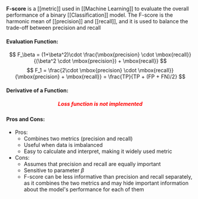**F-score** is a [[metric]] used in [[Machine Learning]] to evaluate the overall performance of a binary [[Classification]] model. The F-score is the harmonic mean of [[precision]] and [[recall]], and it is used to balance the trade-off between precision and recall

#### Evaluation Function:
$$
F_\beta = (1+\beta^2)\cdot \frac{\mbox{precision} \cdot \mbox{recall}}{(\beta^2 \cdot \mbox{precision}) + \mbox{recall}}
$$
$$
F_1 = \frac{2\cdot \mbox{precision} \cdot \mbox{recall}}{\mbox{precision} + \mbox{recall}} = \frac{TP}{TP + (FP + FN)/2}
$$

#### Derivative of a Function:
<h5 align='center' style='color:red'>Loss function is not implemented</h5>

#### Pros and Cons:

* Pros:
	* Combines two metrics (precision and recall)
	* Useful when data is imbalanced
	* Easy to calculate and interpret, making it widely used metric
* Cons:
	* Assumes that precision and recall are equally important
	* Sensitive to parameter $\beta$
	* F-score can be less informative than precision and recall separately, as it combines the two metrics and may hide important information about the model's performance for each of them